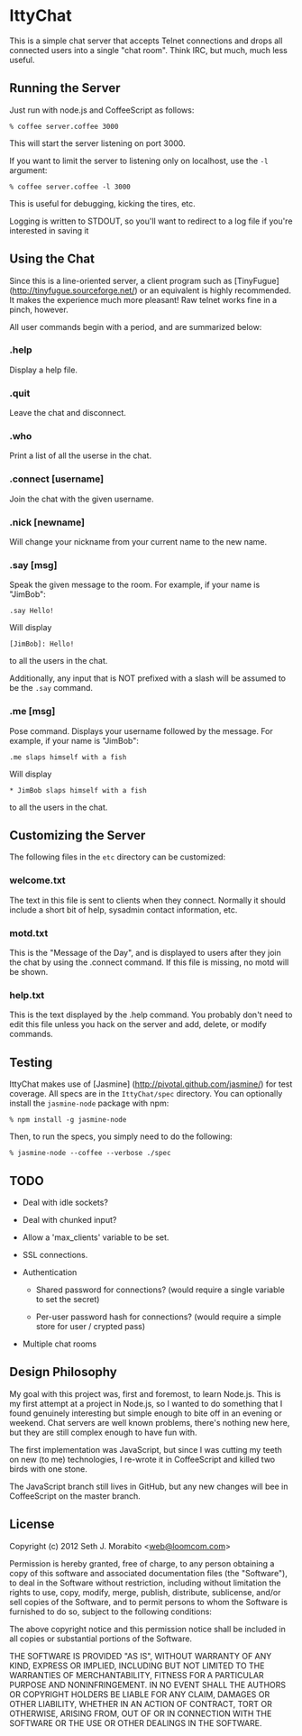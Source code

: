 IttyChat
========

This is a simple chat server that accepts Telnet connections and drops
all connected users into a single "chat room". Think IRC, but much,
much less useful.


Running the Server
------------------

Just run with node.js and CoffeeScript as follows:

    % coffee server.coffee 3000

This will start the server listening on port 3000.

If you want to limit the server to listening only on localhost, use
the `-l` argument:

    % coffee server.coffee -l 3000

This is useful for debugging, kicking the tires, etc.

Logging is written to STDOUT, so you'll want to redirect to a log file
if you're interested in saving it


Using the Chat
--------------

Since this is a line-oriented server, a client program such as
[TinyFugue] (http://tinyfugue.sourceforge.net/) or an equivalent is
highly recommended. It makes the experience much more pleasant!  Raw
telnet works fine in a pinch, however.

All user commands begin with a period, and are summarized below:

### .help

Display a help file.

### .quit

Leave the chat and disconnect.

### .who

Print a list of all the userse in the chat.

### .connect [username]

Join the chat with the given username.

### .nick [newname]

Will change your nickname from your current name to the new name.

### .say [msg]

Speak the given message to the room. For example, if your name is
"JimBob":

    .say Hello!

Will display

    [JimBob]: Hello!

to all the users in the chat.

Additionally, any input that is NOT prefixed with a slash will be
assumed to be the `.say` command.

### .me [msg]

Pose command. Displays your username followed by the message.  For
example, if your name is "JimBob":

    .me slaps himself with a fish

Will display

    * JimBob slaps himself with a fish

to all the users in the chat.


Customizing the Server
---------------------

The following files in the `etc` directory can be customized:

### welcome.txt

The text in this file is sent to clients when they connect. Normally
it should include a short bit of help, sysadmin contact information,
etc.

### motd.txt

This is the "Message of the Day", and is displayed to users after they
join the chat by using the .connect command. If this file is missing,
no motd will be shown.

### help.txt

This is the text displayed by the .help command. You probably don't
need to edit this file unless you hack on the server and add, delete,
or modify commands.

Testing
-------

IttyChat makes use of [Jasmine] (http://pivotal.github.com/jasmine/)
for test coverage. All specs are in the `IttyChat/spec` directory. You
can optionally install the `jasmine-node` package with npm:

    % npm install -g jasmine-node

Then, to run the specs, you simply need to do the following:

    % jasmine-node --coffee --verbose ./spec


TODO
----

* Deal with idle sockets?

* Deal with chunked input?

* Allow a 'max_clients' variable to be set.

* SSL connections.

* Authentication

  - Shared password for connections? (would require a single variable
    to set the secret)

  - Per-user password hash for connections? (would require a simple
    store for user / crypted pass)

* Multiple chat rooms


Design Philosophy
-----------------

My goal with this project was, first and foremost, to learn Node.js.
This is my first attempt at a project in Node.js, so I wanted to do
something that I found genuinely interesting but simple enough to bite
off in an evening or weekend. Chat servers are well known problems,
there's nothing new here, but they are still complex enough to have fun
with.

The first implementation was JavaScript, but since I was cutting my
teeth on new (to me) technologies, I re-wrote it in CoffeeScript and
killed two birds with one stone.

The JavaScript branch still lives in GitHub, but any new changes
will bee in CoffeeScript on the master branch.


License
-------

Copyright (c) 2012 Seth J. Morabito &lt;web@loomcom.com&gt;

Permission is hereby granted, free of charge, to any person obtaining
a copy of this software and associated documentation files (the
"Software"), to deal in the Software without restriction, including
without limitation the rights to use, copy, modify, merge, publish,
distribute, sublicense, and/or sell copies of the Software, and to
permit persons to whom the Software is furnished to do so, subject to
the following conditions:

The above copyright notice and this permission notice shall be
included in all copies or substantial portions of the Software.

THE SOFTWARE IS PROVIDED "AS IS", WITHOUT WARRANTY OF ANY KIND,
EXPRESS OR IMPLIED, INCLUDING BUT NOT LIMITED TO THE WARRANTIES OF
MERCHANTABILITY, FITNESS FOR A PARTICULAR PURPOSE AND
NONINFRINGEMENT. IN NO EVENT SHALL THE AUTHORS OR COPYRIGHT HOLDERS BE
LIABLE FOR ANY CLAIM, DAMAGES OR OTHER LIABILITY, WHETHER IN AN ACTION
OF CONTRACT, TORT OR OTHERWISE, ARISING FROM, OUT OF OR IN CONNECTION
WITH THE SOFTWARE OR THE USE OR OTHER DEALINGS IN THE SOFTWARE.
